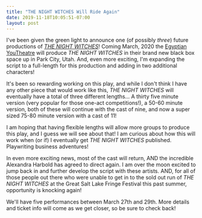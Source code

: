 ```yaml
---
title: "THE NIGHT WITCHES Will Ride Again"
date: 2019-11-18T10:05:51-07:00
layout: post
---
```


I've been given the green light to announce one (of possibly *three*) future productions of [*THE NIGHT WITCHES*](https://newplayexchange.org/plays/278583/night-witches)! Coming March, 2020 the [Egyptian YouTheatre](https://www.egyptiantheatrecompany.org/youtheatre) will produce *THE NIGHT WITCHES* in their brand new black box space up in Park City, Utah. And, even more exciting, I'm expanding the script to a full-length for this production and adding in two additional characters!

It's been so rewarding working on this play, and while I don't think I have any other piece that would work like this, *THE NIGHT WITCHES* will eventually have a total of three different lengths... A thirty five minute version (very popular for those one-act competitions!), a 50-60 minute version, both of these will continue with the cast of nine, and now a super sized 75-80 minute version with a cast of 11!

I am hoping that having flexible lengths will allow more groups to produce this play, and I guess we will see about that! I am curious about how this will work when (or if) I eventually get *THE NIGHT WITCHES* published. Playwriting business adventures!

In even more exciting news, most of the cast will return, AND the incredible Alexandra Harbold has agreed to direct again. I am over the moon excited to jump back in and further develop the script with these artists. AND, for all of those people out there who were unable to get in to the sold out run of *THE NIGHT WITCHES* at the Great Salt Lake Fringe Festival this past summer, opportunity is knocking again!

We'll have five performances between March 27th and 29th. More details and ticket info will come as we get closer, so be sure to check back!
